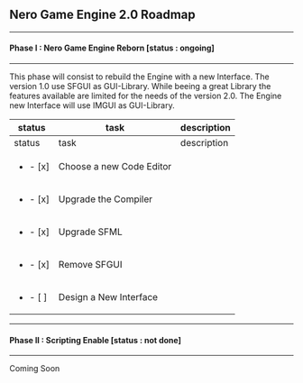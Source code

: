 ## Nero Game Engine 2.0 Roadmap

---
#### Phase I : Nero Game Engine Reborn [status : ongoing]
---

This phase will consist to rebuild the Engine with a new Interface. The version 1.0 use SFGUI as GUI-Library. While beeing a great Library the features available are limited for the needs of the version 2.0. The Engine new Interface will use IMGUI as GUI-Library.


| status | task | description | 
| --- | --- | --- |
| status | task | description | 
| <ul><li>- [x] </li></ul> | Choose a new Code Editor | |
| <ul><li>- [x] </li></ul> | Upgrade the Compiler | |
| <ul><li>- [x] </li></ul> | Upgrade SFML | |
| <ul><li>- [x] </li></ul> | Remove SFGUI | |
| <ul><li>- [ ] </li></ul> | Design a New Interface | |


---
#### Phase II : Scripting Enable [status : not done]
---

Coming Soon
